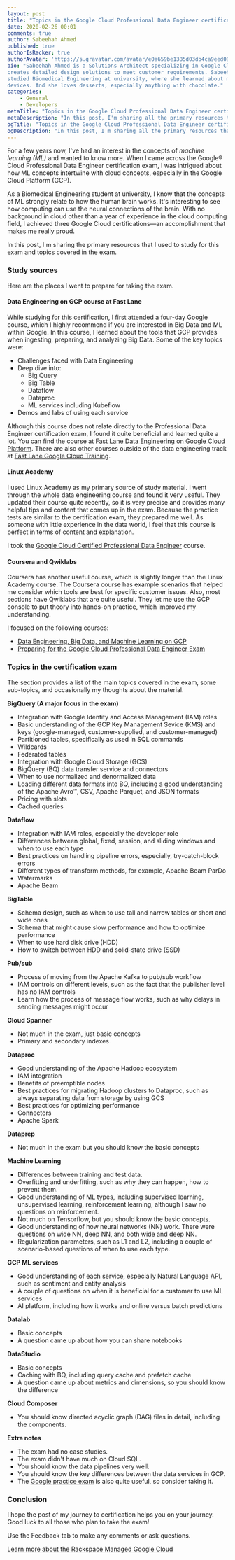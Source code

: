 ```yaml
---
layout: post
title: "Topics in the Google Cloud Professional Data Engineer certification exam"
date: 2020-02-26 00:01
comments: true
author: Sabeehah Ahmed
published: true
authorIsRacker: true
authorAvatar: 'https://s.gravatar.com/avatar/e0a659be1385d03db4ca9eed09b1826d'
bio: "Sabeehah Ahmed is a Solutions Architect specializing in Google Cloud. She
creates detailed design solutions to meet customer requirements. Sabeehah
studied Biomedical Engineering at university, where she learned about medical
devices. And she loves desserts, especially anything with chocolate."
categories:
    - General
    - Developers
metaTitle: "Topics in the Google Cloud Professional Data Engineer certification exam"
metaDescription: "In this post, I'm sharing all the primary resources that I used to study for this exam and topics covered in the exam."
ogTitle: "Topics in the Google Cloud Professional Data Engineer certification exam"
ogDescription: "In this post, I'm sharing all the primary resources that I used to study for this exam and topics covered in the exam."
---
```


For a few years now, I've had an interest in the concepts of *machine learning (ML)*
and wanted to know more. When I came across the Google&reg; Cloud Professional
Data Engineer certification exam, I was intrigued about how ML concepts
intertwine with cloud concepts, especially in the Google Cloud Platform (GCP).

<!-- more -->

As a Biomedical Engineering student at university, I know that the concepts of
ML strongly relate to how the human brain works. It's interesting to see how
computing can use the neural connections of the brain. With no background in
cloud other than a year of experience in the cloud computing field, I achieved
three Google Cloud certifications&mdash;an accomplishment that makes me really
proud.

In this post, I'm sharing the primary resources that I used to study for this
exam and topics covered in the exam.

### Study sources

Here are the places I went to prepare for taking the exam.

#### Data Engineering on GCP course at Fast Lane

While studying for this certification, I first attended a four-day Google course,
which I highly recommend if you are interested in Big Data and ML within Google.
In this course, I learned about the tools that GCP provides when ingesting,
preparing, and analyzing Big Data. Some of the key topics were:

- Challenges faced with Data Engineering
- Deep dive into:
    -	Big Query
    -	Big Table
    -	Dataflow
    -	Dataproc
    -	ML services including Kubeflow
- Demos and labs of using each service

Although this course does not relate directly to the Professional Data Engineer
certification exam, I found it quite beneficial and learned quite a lot. You can
find the course at
[Fast Lane Data Engineering on Google Cloud Platform](https://www.fastlaneus.com/course/google-degcp).
There are also other courses outside of the data engineering track at
[Fast Lane Google Cloud Training](https://www.fastlaneus.com/google-cloud-training).

#### Linux Academy

I used Linux Academy as my primary source of study material. I went through the
whole data engineering course and found it very useful. They updated their
course quite recently, so it is very precise and provides many helpful tips
and content that comes up in the exam. Because the practice tests are similar
to the certification exam, they prepared me well. As someone with little
experience in the data world, I feel that this course is perfect in terms of
content and explanation.

I took the
[Google Cloud Certified Professional Data Engineer](https://linuxacademy.com/course/google-cloud-data-engineer/)
course.

#### Coursera and Qwiklabs

Coursera has another useful course, which is slightly longer than the Linux Academy
course. The Coursera course has example scenarios that helped me consider which
tools are best for specific customer issues. Also, most sections have Qwiklabs
that are quite useful. They let me use the GCP console to put theory into hands-on
practice, which improved my understanding.

I focused on the following courses:

- [Data Engineering, Big Data, and Machine Learning on GCP](https://www.coursera.org/specializations/gcp-data-machine-learning)
- [Preparing for the Google Cloud Professional Data Engineer Exam](https://www.coursera.org/professional-certificates/gcp-data-engineering)

### Topics in the certification exam

The section provides a list of the main topics covered in the exam, some
sub-topics, and occasionally my thoughts about the material.

**BigQuery (A major focus in the exam)**

-	Integration with Google Identity and Access Management (IAM) roles
-	Basic understanding of the GCP Key Management Sevice (KMS) and keys (google-managed,
   customer-supplied, and customer-managed)
-	Partitioned tables, specifically as used in SQL commands
-	Wildcards
-	Federated tables
-	Integration with Google Cloud Storage (GCS)
-	BigQuery (BQ) data transfer service and connectors
-	When to use normalized and denormalized data
-	Loading different data formats into BQ, including a good understanding
   of the Apache Avro&trade;, CSV, Apache Parquet, and JSON formats
-	Pricing with slots
-	Cached queries

**Dataflow**

- Integration with IAM roles, especially the developer role
- Differences between global, fixed, session, and sliding windows and when to
  use each type
- Best practices on handling pipeline errors, especially, try-catch-block errors
- Different types of transform methods, for example, Apache Beam ParDo
- Watermarks
- Apache Beam

**BigTable**

- Schema design, such as when to use tall and narrow tables or short and wide ones
- Schema that might cause slow performance and how to optimize performance
- When to use hard disk drive (HDD)
- How to switch between HDD and solid-state drive (SSD)

**Pub/sub**

- Process of moving from the Apache Kafka to pub/sub workflow
- IAM controls on different levels, such as the fact that the publisher level
  has no IAM controls
- Learn how the process of message flow works, such as why delays in sending
  messages might occur

**Cloud Spanner**

- Not much in the exam, just basic concepts
- Primary and secondary indexes

**Dataproc**

- Good understanding of the Apache Hadoop ecosystem
- IAM integration
- Benefits of preemptible nodes
- Best practices for migrating Hadoop clusters to Dataproc, such as always
  separating data from storage by using GCS
- Best practices for optimizing performance
- Connectors
- Apache Spark

**Dataprep**

- Not much in the exam but you should know the basic concepts

**Machine Learning**

- Differences between training and test data.
- Overfitting and underfitting, such as why they can happen, how to prevent them.
- Good understanding of ML types, including supervised learning, unsupervised
  learning, reinforcement learning, although I saw no questions on reinforcement.
- Not much on Tensorflow, but you should know the basic concepts.
- Good understanding of how neural networks (NN) work. There were questions on
  wide NN, deep NN, and both wide and deep NN.
- Regularization parameters, such as L1 and L2, including a couple of
  scenario-based questions of when to use each type.

**GCP ML services**

- Good understanding of each service, especially Natural Language API, such as
  sentiment and entity analysis
- A couple of questions on when it is beneficial for a customer to use
  ML services
- AI platform, including how it works and online versus batch predictions

**Datalab**

- Basic concepts
- A question came up about how you can share notebooks

**DataStudio**

- Basic concepts
- Caching with BQ, including query cache and prefetch cache
- A question came up about metrics and dimensions, so you should know the difference

**Cloud Composer**

- You should know directed acyclic graph (DAG) files in detail, including the
  components.

**Extra notes**

- The exam had no case studies.
- The exam didn't have much on Cloud SQL.
- You should know the data pipelines very well.
- You should know the key differences between the data services in GCP.
- The [Google practice exam](https://cloud.google.com/certification/practice-exam/data-engineer)
  is also quite useful, so consider taking it.

### Conclusion

I hope the post of my journey to certification helps you on your journey. Good
luck to all those who plan to take the exam!

Use the Feedback tab to make any comments or ask questions.

<a class="cta teal" id="cta" href="https://www.rackspace.com/managed-google-cloud">Learn more about the Rackspace Managed Google Cloud</a>
